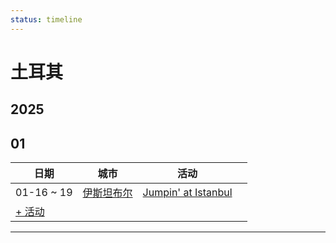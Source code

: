 ```yaml
---
status: timeline
---
```


# 土耳其

## 2025

## 01

| 日期 | 城市 | 活动 | |
| --- | --- | --- | --- |
| 01-16 ~ 19 | [伊斯坦布尔](by_city.md#istanbul) | [Jumpin' at Istanbul](jumpin-at-istanbul-2025.md) |  |
| [+ 活动](https://github.com/swingdance/events/issues/new?assignees=&labels=add+event&projects=&template=02-add_entity.yml&title=Add%20Event%3A%202025%2Ftr_TR%20%E2%80%A2%20%3CName%3E&region=tr_TR&province=&city=&org_id=&date_starts=2025-01-&date_ends=2025-01-)

---

